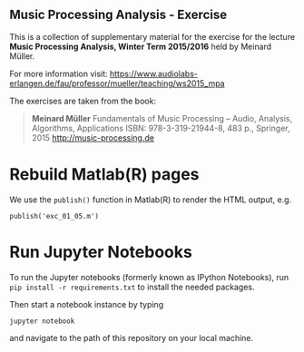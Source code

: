 Music Processing Analysis - Exercise
------------------------------------

This is a collection of supplementary material for the exercise for the 
lecture **Music Processing Analysis, Winter Term 2015/2016**
held by Meinard Müller.

For more information visit:
https://www.audiolabs-erlangen.de/fau/professor/mueller/teaching/ws2015_mpa

The exercises are taken from the book:
> **Meinard Müller**
> Fundamentals of Music Processing – Audio, Analysis, Algorithms, Applications
> ISBN: 978-3-319-21944-8, 483 p., Springer, 2015
> http://music-processing.de


Rebuild Matlab(R) pages
=======================

We use the `publish()` function in Matlab(R) to render the HTML output, e.g.

```
publish('exc_01_05.m')
```

Run Jupyter Notebooks
=====================

To run the Jupyter notebooks (formerly known as IPython Notebooks),
run `pip install -r requirements.txt` to install the needed packages.

Then start a notebook instance by typing

```
jupyter notebook
```

and navigate to the path of this repository on your local machine.
